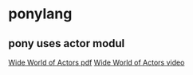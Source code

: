 # ponylang

## pony uses actor modul
[Wide World of Actors pdf](https://itjumpstart.files.wordpress.com/2018/12/ponylang.pdf)
[Wide World of Actors  video](https://www.youtube.com/watch?v=uv-3ptTD8hg)

